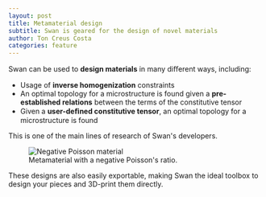 ```yaml
---
layout: post
title: Metamaterial design
subtitle: Swan is geared for the design of novel materials
author: Ton Creus Costa
categories: feature
---
```


Swan can be used to **design materials** in many diﬀerent ways, including:

- Usage of **inverse homogenization** constraints
- An optimal topology for a microstructure is found given a **pre-established relations** between the terms of the constitutive tensor
- Given a **user-deﬁned constitutive tensor**, an optimal topology for a microstructure is found

This is one of the main lines of research of Swan's developers. 
<figure>
  <img src="{{site.url}}/assets/images/features/hero-materials.gif" alt="Negative Poisson material"/>
  <figcaption>Metamaterial with a negative Poisson's ratio.</figcaption>
</figure>


These designs are also easily exportable, making Swan the ideal toolbox to design your pieces and 3D-print them directly. 